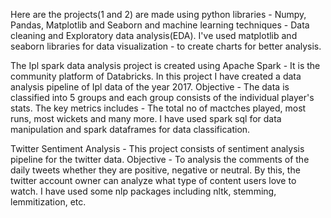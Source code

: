Here are the projects(1 and 2) are made using python libraries - Numpy, Pandas, Matplotlib and Seaborn and machine learning techniques - Data cleaning and Exploratory data analysis(EDA). I've used matplotlib and seaborn libraries for data visualization - to create charts for better analysis.

The Ipl spark data analysis project is created using Apache Spark - It is the community platform of Databricks. In this project I have created a data analysis pipeline of Ipl data of the year 2017. Objective - The data is classified into 5 groups and each group consists of the individual player's stats. The key metrics includes - The total no of mactches played, most runs, most wickets and many more. I have used spark sql for data manipulation and spark dataframes for data classification.

Twitter Sentiment Analysis - This project consists of sentiment analysis pipeline for the twitter data. Objective - To analysis the comments of the daily tweets whether they are positive, negative or neutral. By this, the twitter account owner can analyze what type of content users love to watch. I have used some nlp packages including nltk, stemming, lemmitization, etc.
